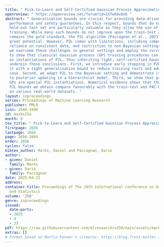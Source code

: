 ```yaml
---
title: " Pick-to-Learn and Self-Certified Gaussian Process Approximations "
openreview: " https://openreview.net/forum?id=1XTwh6x8ob "
abstract: " Generalisation bounds are crucial for providing data-driven models with
  performance and safety guarantees. In this respect, bounds that do not require a
  held-out test set are particularly valuable as they allow the use of all data for
  training. While many such bounds do not improve upon the train-test approach, which
  remains the gold standard, the P2L algorithm (Paccagnan et al., 2023) has shown
  great potential. However, P2L comes with limitations, including computational overhead,
  reliance on consistent data, and restriction to non-Bayesian settings. In this work,
  we overcome these challenges in general settings and employ the corresponding results
  to show that classical Gaussian process (GP) training procedures can be interpreted
  as instantiations of P2L, thus inheriting tight, self-certified bounds. Three contributions
  underpin these conclusions. First, we introduce early stopping in P2L, equipping
  it with a tight generalisation bound to reduce training costs and address the non-consistent
  case. Second, we adapt P2L to the Bayesian setting and demonstrate its equivalence
  to posterior updating in a hierarchical model. Third, we show that greedy subset-of-data
  GPs are special P2L instantiations. Numerical evidence shows that the resulting
  P2L bounds we obtain compare favourably with the train-test and PAC-Bayes approaches
  on various real-world datasets. "
layout: inproceedings
series: Proceedings of Machine Learning Research
publisher: PMLR
issn: 2640-3498
id: marks25a
month: 0
tex_title: " Pick-to-Learn and Self-Certified Gaussian Process Approximations "
firstpage: 2656
lastpage: 2664
page: 2656-2664
order: 2656
cycles: false
bibtex_author: Marks, Daniel and Paccagnan, Dario
author:
- given: Daniel
  family: Marks
- given: Dario
  family: Paccagnan
date: 2025-04-23
address:
container-title: Proceedings of The 28th International Conference on Artificial Intelligence
  and Statistics
volume: '258'
genre: inproceedings
issued:
  date-parts:
  - 2025
  - 4
  - 23
pdf: https://raw.githubusercontent.com/mlresearch/v258/main/assets/marks25a/marks25a.pdf
extras: []
# Format based on Martin Fenner's citeproc: https://blog.front-matter.io/posts/citeproc-yaml-for-bibliographies/
---
```

